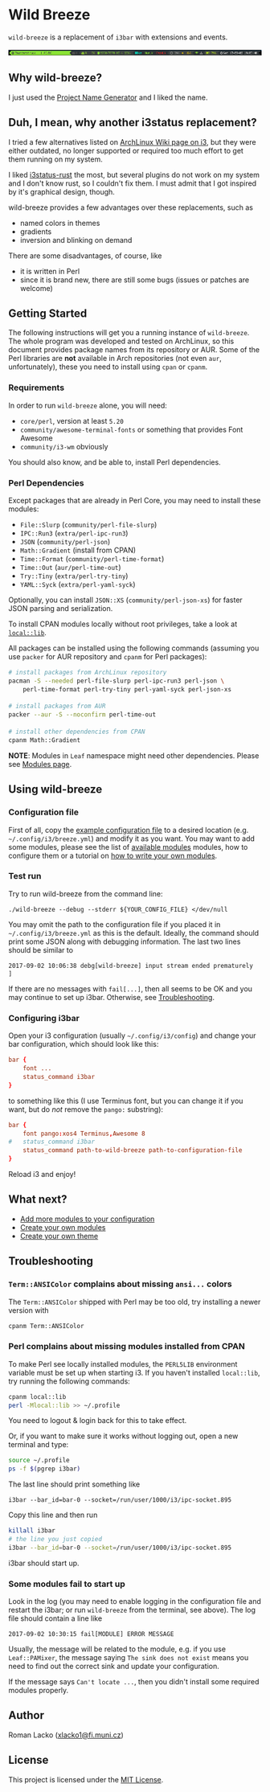 # Wild Breeze

`wild-breeze` is a replacement of `i3bar` with extensions and events.

![Example](doc/full-example.png)

## Why wild-breeze?

I just used the [Project Name Generator](http://online-generator.com/name-generator/project-name-generator.php)
and I liked the name.

## Duh, I mean, why another i3status replacement?

I tried a few alternatives listed on [ArchLinux Wiki page on i3](https://wiki.archlinux.org/index.php/i3#i3bar_alternatives),
but they were either outdated, no longer supported or required too much
effort to get them running on my system.

I liked [i3status-rust](https://github.com/greshake/i3status-rust) the most,
but several plugins do not work on my system and I don't know rust, so
I couldn't fix them. I must admit that I got inspired by it's graphical design,
though.

wild-breeze provides a few advantages over these replacements, such as
  - named colors in themes
  - gradients
  - inversion and blinking on demand

There are some disadvantages, of course, like
  - it is written in Perl
  - since it is brand new, there are still some bugs (issues or patches are welcome)

## Getting Started

The following instructions will get you a running instance of `wild-breeze`.
The whole program was developed and tested on ArchLinux, so this document
provides package names from its repository or AUR. Some of the
Perl libraries are **not** available in Arch repositories (not even `aur`,
unfortunately), these you need to install using `cpan` or `cpanm`.

### Requirements

In order to run `wild-breeze` alone, you will need:

  - `core/perl`, version at least `5.20`
  - `community/awesome-terminal-fonts` or something that provides Font Awesome
  - `community/i3-wm` obviously

You should also know, and be able to, install Perl dependencies.

### Perl Dependencies

Except packages that are already in Perl Core, you may need to install
these modules:

  - `File::Slurp` (`community/perl-file-slurp`)
  - `IPC::Run3` (`extra/perl-ipc-run3`)
  - `JSON` (`community/perl-json`)
  - `Math::Gradient` (install from CPAN)
  - `Time::Format` (`community/perl-time-format`)
  - `Time::Out` (`aur/perl-time-out`)
  - `Try::Tiny` (`extra/perl-try-tiny`)
  - `YAML::Syck` (`extra/perl-yaml-syck`)

Optionally, you can install `JSON::XS` (`community/perl-json-xs`) for
faster JSON parsing and serialization.

To install CPAN modules locally without root privileges, take a look
at [`local::lib`](https://metacpan.org/pod/local::lib).

All packages can be installed using the following commands (assuming
you use `packer` for AUR repository and `cpanm` for Perl packages):

```bash
# install packages from ArchLinux repository
pacman -S --needed perl-file-slurp perl-ipc-run3 perl-json \
    perl-time-format perl-try-tiny perl-yaml-syck perl-json-xs

# install packages from AUR
packer --aur -S --noconfirm perl-time-out

# install other dependencies from CPAN
cpanm Math::Gradient
```

**NOTE**: Modules in `Leaf` namespace might need other dependencies.
Please see [Modules page](doc/MODULES.md).

## Using wild-breeze

### Configuration file

First of all, copy the [example configuration file](example.yml) to a desired
location (e.g. `~/.config/i3/breeze.yml`) and modify it as you want.
You may want to add some modules, please see the list of [available modules](doc/MODULES.md)
modules, how to configure them or a tutorial on [how to write your own modules](doc/CUSTOM_MODULES.md).

### Test run

Try to run wild-breeze from the command line:

    ./wild-breeze --debug --stderr ${YOUR_CONFIG_FILE} </dev/null

You may omit the path to the configuration file if you placed it in
`~/.config/i3/breeze.yml` as this is the default.
Ideally, the command should print some JSON along with debugging
information. The last two lines should be similar to

    2017-09-02 10:06:38 debg[wild-breeze] input stream ended prematurely
    ]

If there are no messages with `fail[...]`, then all seems to be OK and you may
continue to set up i3bar. Otherwise, see [Troubleshooting](#troubleshooting).

### Configuring i3bar

Open your i3 configuration (usually `~/.config/i3/config`) and change your
bar configuration, which should look like this:

```conf
bar {
    font ...
    status_command i3bar
}
```

to something like this (I use Terminus font, but you can change it if you want,
but do *not* remove the `pango:` substring):

```conf
bar {
    font pango:xos4 Terminus,Awesome 8
#   status_command i3bar
    status_command path-to-wild-breeze path-to-configuration-file
}
```

Reload i3 and enjoy!

## What next?

  - [Add more modules to your configuration](doc/MODULES.md)
  - [Create your own modules](doc/CUSTOM_MODULES.md)
  - [Create your own theme](doc/THEMES.md)

## Troubleshooting

### `Term::ANSIColor` complains about missing `ansi...` colors

The `Term::ANSIColor` shipped with Perl may be too old, try installing
a newer version with

```bash
cpanm Term::ANSIColor
```

### Perl complains about missing modules installed from CPAN

To make Perl see locally installed modules, the `PERL5LIB` environment
variable must be set up when starting i3. If you haven't installed `local::lib`,
try running the following commands:

```bash
cpanm local::lib
perl -Mlocal::lib >> ~/.profile
```

You need to logout & login back for this to take effect.

Or, if you want to make sure it works without logging out, open a new terminal
and type:

```bash
source ~/.profile
ps -f $(pgrep i3bar)
```

The last line should print something like

    i3bar --bar_id=bar-0 --socket=/run/user/1000/i3/ipc-socket.895

Copy this line and then run

```bash
killall i3bar
# the line you just copied
i3bar --bar_id=bar-0 --socket=/run/user/1000/i3/ipc-socket.895
```

i3bar should start up.

### Some modules fail to start up

Look in the log (you may need to enable logging in the configuration file
and restart the i3bar; or run `wild-breeze` from the terminal, see above).
The log file should contain a line like

    2017-09-02 10:30:15 fail[MODULE] ERROR MESSAGE

Usually, the message will be related to the module, e.g. if you use
`Leaf::PAMixer`, the message saying `The sink does not exist` means
you need to find out the correct sink and update your configuration.

If the message says `Can't locate ...`, then you didn't install some required
modules properly.

## Author

Roman Lacko (<xlacko1@fi.muni.cz>)

## License

This project is licensed under the [MIT License](LICENSE.md).
